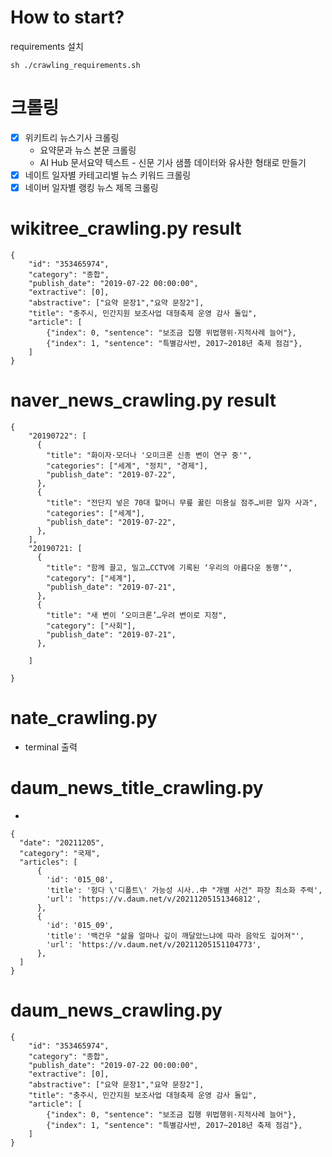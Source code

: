 # How to start?
requirements 설치
```
sh ./crawling_requirements.sh
```


# 크롤링
- [x] 위키트리 뉴스기사 크롤링
  - 요약문과 뉴스 본문 크롤링
  - AI Hub 문서요약 텍스트 - 신문 기사 샘플 데이터와 유사한 형태로 만들기
- [x] 네이트 일자별 카테고리별 뉴스 키워드 크롤링
- [x] 네이버 일자별 랭킹 뉴스 제목 크롤링

# wikitree_crawling.py result

```
{
    "id": "353465974", 
    "category": "종합", 
    "publish_date": "2019-07-22 00:00:00", 
    "extractive": [0],
    "abstractive": ["요약 문장1","요약 문장2"],
    "title": "충주시, 민간지원 보조사업 대형축제 운영 감사 돌입", 
    "article": [
        {"index": 0, "sentence": "보조금 집행 위법행위·지적사례 늘어"}, 
        {"index": 1, "sentence": "특별감사반, 2017~2018년 축제 점검"},
    ]
}
```

# naver_news_crawling.py result

```
{
    "20190722": [
      {
        "title": "화이자·모더나 '오미크론 신종 변이 연구 중'", 
        "categories": ["세계", "정치", "경제"], 
        "publish_date": "2019-07-22", 
      },
      { 
        "title": "전단지 넣은 70대 할머니 무릎 꿇린 미용실 점주…비판 일자 사과", 
        "categories": ["세계"], 
        "publish_date": "2019-07-22", 
      },
    ],
    "20190721: [
      {
        "title": "함께 끌고, 밀고…CCTV에 기록된 ‘우리의 아름다운 동행’", 
        "category": ["세계"], 
        "publish_date": "2019-07-21", 
      },
      { 
        "title": "새 변이 ‘오미크론’…우려 변이로 지정", 
        "category": ["사회"], 
        "publish_date": "2019-07-21", 
      },
      
    ]
      
}
```

# nate_crawling.py
- terminal 출력

# daum_news_title_crawling.py

- 

```
{
  "date": "20211205",
  "category": "국제",
  "articles": [
      {
        'id': '015_08',
        'title': '헝다 \'디폴트\' 가능성 시사..中 "개별 사건" 파장 최소화 주력', 
        'url': 'https://v.daum.net/v/20211205151346812',
      },
      {
        'id': '015_09', 
        'title': '백건우 "삶을 얼마나 깊이 깨달았느냐에 따라 음악도 깊어져"', 
        'url': 'https://v.daum.net/v/20211205151104773',
      },
  ]
}
```

# daum_news_crawling.py

```
{
    "id": "353465974", 
    "category": "종합", 
    "publish_date": "2019-07-22 00:00:00", 
    "extractive": [0],
    "abstractive": ["요약 문장1","요약 문장2"],
    "title": "충주시, 민간지원 보조사업 대형축제 운영 감사 돌입", 
    "article": [
        {"index": 0, "sentence": "보조금 집행 위법행위·지적사례 늘어"}, 
        {"index": 1, "sentence": "특별감사반, 2017~2018년 축제 점검"},
    ]
}
```